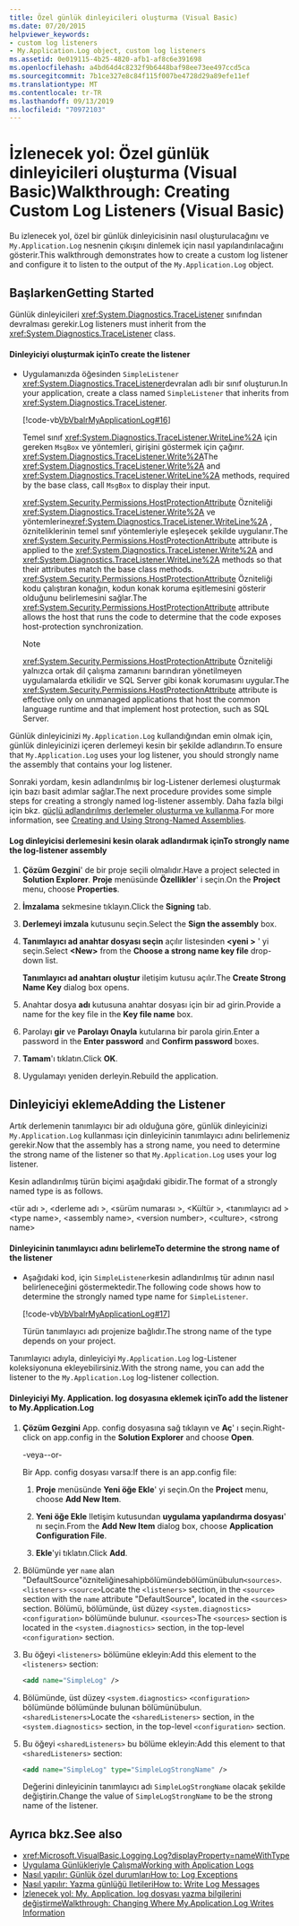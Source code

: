 ```yaml
---
title: Özel günlük dinleyicileri oluşturma (Visual Basic)
ms.date: 07/20/2015
helpviewer_keywords:
- custom log listeners
- My.Application.Log object, custom log listeners
ms.assetid: 0e019115-4b25-4820-afb1-af8c6e391698
ms.openlocfilehash: a4bd64d4c8232f9b6448baf98ee73ee497ccd5ca
ms.sourcegitcommit: 7b1ce327e8c84f115f007be4728d29a89efe11ef
ms.translationtype: MT
ms.contentlocale: tr-TR
ms.lasthandoff: 09/13/2019
ms.locfileid: "70972103"
---
```

# <a name="walkthrough-creating-custom-log-listeners-visual-basic"></a><span data-ttu-id="af5f5-102">İzlenecek yol: Özel günlük dinleyicileri oluşturma (Visual Basic)</span><span class="sxs-lookup"><span data-stu-id="af5f5-102">Walkthrough: Creating Custom Log Listeners (Visual Basic)</span></span>
<span data-ttu-id="af5f5-103">Bu izlenecek yol, özel bir günlük dinleyicisinin nasıl oluşturulacağını ve `My.Application.Log` nesnenin çıkışını dinlemek için nasıl yapılandırılacağını gösterir.</span><span class="sxs-lookup"><span data-stu-id="af5f5-103">This walkthrough demonstrates how to create a custom log listener and configure it to listen to the output of the `My.Application.Log` object.</span></span>  
  
## <a name="getting-started"></a><span data-ttu-id="af5f5-104">Başlarken</span><span class="sxs-lookup"><span data-stu-id="af5f5-104">Getting Started</span></span>  
 <span data-ttu-id="af5f5-105">Günlük dinleyicileri <xref:System.Diagnostics.TraceListener> sınıfından devralması gerekir.</span><span class="sxs-lookup"><span data-stu-id="af5f5-105">Log listeners must inherit from the <xref:System.Diagnostics.TraceListener> class.</span></span>  
  
#### <a name="to-create-the-listener"></a><span data-ttu-id="af5f5-106">Dinleyiciyi oluşturmak için</span><span class="sxs-lookup"><span data-stu-id="af5f5-106">To create the listener</span></span>  
  
- <span data-ttu-id="af5f5-107">Uygulamanızda öğesinden `SimpleListener` <xref:System.Diagnostics.TraceListener>devralan adlı bir sınıf oluşturun.</span><span class="sxs-lookup"><span data-stu-id="af5f5-107">In your application, create a class named `SimpleListener` that inherits from <xref:System.Diagnostics.TraceListener>.</span></span>  
  
     [!code-vb[VbVbalrMyApplicationLog#16](~/samples/snippets/visualbasic/VS_Snippets_VBCSharp/VbVbalrMyApplicationLog/VB/Form1.vb#16)]  
  
     <span data-ttu-id="af5f5-108">Temel sınıf <xref:System.Diagnostics.TraceListener.WriteLine%2A> için gereken `MsgBox` ve yöntemleri, girişini göstermek için çağırır. <xref:System.Diagnostics.TraceListener.Write%2A></span><span class="sxs-lookup"><span data-stu-id="af5f5-108">The <xref:System.Diagnostics.TraceListener.Write%2A> and <xref:System.Diagnostics.TraceListener.WriteLine%2A> methods, required by the base class, call `MsgBox` to display their input.</span></span>  
  
     <span data-ttu-id="af5f5-109"><xref:System.Security.Permissions.HostProtectionAttribute> Özniteliği <xref:System.Diagnostics.TraceListener.Write%2A> ve yöntemlerine<xref:System.Diagnostics.TraceListener.WriteLine%2A> , özniteliklerinin temel sınıf yöntemleriyle eşleşecek şekilde uygulanır.</span><span class="sxs-lookup"><span data-stu-id="af5f5-109">The <xref:System.Security.Permissions.HostProtectionAttribute> attribute is applied to the <xref:System.Diagnostics.TraceListener.Write%2A> and <xref:System.Diagnostics.TraceListener.WriteLine%2A> methods so that their attributes match the base class methods.</span></span> <span data-ttu-id="af5f5-110"><xref:System.Security.Permissions.HostProtectionAttribute> Özniteliği kodu çalıştıran konağın, kodun konak koruma eşitlemesini gösterir olduğunu belirlemesini sağlar.</span><span class="sxs-lookup"><span data-stu-id="af5f5-110">The <xref:System.Security.Permissions.HostProtectionAttribute> attribute allows the host that runs the code to determine that the code exposes host-protection synchronization.</span></span>  
  
    > [!NOTE]
    > <span data-ttu-id="af5f5-111"><xref:System.Security.Permissions.HostProtectionAttribute> Özniteliği yalnızca ortak dil çalışma zamanını barındıran yönetilmeyen uygulamalarda etkilidir ve SQL Server gibi konak korumasını uygular.</span><span class="sxs-lookup"><span data-stu-id="af5f5-111">The <xref:System.Security.Permissions.HostProtectionAttribute> attribute is effective only on unmanaged applications that host the common language runtime and that implement host protection, such as SQL Server.</span></span>  
  
 <span data-ttu-id="af5f5-112">Günlük dinleyicinizi `My.Application.Log` kullandığından emin olmak için, günlük dinleyicinizi içeren derlemeyi kesin bir şekilde adlandırın.</span><span class="sxs-lookup"><span data-stu-id="af5f5-112">To ensure that `My.Application.Log` uses your log listener, you should strongly name the assembly that contains your log listener.</span></span>  
  
 <span data-ttu-id="af5f5-113">Sonraki yordam, kesin adlandırılmış bir log-Listener derlemesi oluşturmak için bazı basit adımlar sağlar.</span><span class="sxs-lookup"><span data-stu-id="af5f5-113">The next procedure provides some simple steps for creating a strongly named log-listener assembly.</span></span> <span data-ttu-id="af5f5-114">Daha fazla bilgi için bkz. [güçlü adlandırılmış derlemeler oluşturma ve kullanma](../../../../standard/assembly/create-use-strong-named.md).</span><span class="sxs-lookup"><span data-stu-id="af5f5-114">For more information, see [Creating and Using Strong-Named Assemblies](../../../../standard/assembly/create-use-strong-named.md).</span></span>  
  
#### <a name="to-strongly-name-the-log-listener-assembly"></a><span data-ttu-id="af5f5-115">Log dinleyicisi derlemesini kesin olarak adlandırmak için</span><span class="sxs-lookup"><span data-stu-id="af5f5-115">To strongly name the log-listener assembly</span></span>  
  
1. <span data-ttu-id="af5f5-116">**Çözüm Gezgini**' de bir proje seçili olmalıdır.</span><span class="sxs-lookup"><span data-stu-id="af5f5-116">Have a project selected in **Solution Explorer**.</span></span> <span data-ttu-id="af5f5-117">**Proje** menüsünde **Özellikler**' i seçin.</span><span class="sxs-lookup"><span data-stu-id="af5f5-117">On the **Project** menu, choose **Properties**.</span></span>   
  
2. <span data-ttu-id="af5f5-118">**İmzalama** sekmesine tıklayın.</span><span class="sxs-lookup"><span data-stu-id="af5f5-118">Click the **Signing** tab.</span></span>  
  
3. <span data-ttu-id="af5f5-119">**Derlemeyi imzala** kutusunu seçin.</span><span class="sxs-lookup"><span data-stu-id="af5f5-119">Select the **Sign the assembly** box.</span></span>  
  
4. <span data-ttu-id="af5f5-120">**Tanımlayıcı ad anahtar dosyası seçin** açılır listesinden  **\<yeni >** ' yi seçin.</span><span class="sxs-lookup"><span data-stu-id="af5f5-120">Select **\<New>** from the **Choose a strong name key file** drop-down list.</span></span>  
  
     <span data-ttu-id="af5f5-121">**Tanımlayıcı ad anahtarı oluştur** iletişim kutusu açılır.</span><span class="sxs-lookup"><span data-stu-id="af5f5-121">The **Create Strong Name Key** dialog box opens.</span></span>  
  
5. <span data-ttu-id="af5f5-122">Anahtar dosya **adı** kutusuna anahtar dosyası için bir ad girin.</span><span class="sxs-lookup"><span data-stu-id="af5f5-122">Provide a name for the key file in the **Key file name** box.</span></span>  
  
6. <span data-ttu-id="af5f5-123">Parolayı **gir** ve **Parolayı Onayla** kutularına bir parola girin.</span><span class="sxs-lookup"><span data-stu-id="af5f5-123">Enter a password in the **Enter password** and **Confirm password** boxes.</span></span>  
  
7. <span data-ttu-id="af5f5-124">**Tamam**'ı tıklatın.</span><span class="sxs-lookup"><span data-stu-id="af5f5-124">Click **OK**.</span></span>  
  
8. <span data-ttu-id="af5f5-125">Uygulamayı yeniden derleyin.</span><span class="sxs-lookup"><span data-stu-id="af5f5-125">Rebuild the application.</span></span>  
  
## <a name="adding-the-listener"></a><span data-ttu-id="af5f5-126">Dinleyiciyi ekleme</span><span class="sxs-lookup"><span data-stu-id="af5f5-126">Adding the Listener</span></span>  
 <span data-ttu-id="af5f5-127">Artık derlemenin tanımlayıcı bir adı olduğuna göre, günlük dinleyicinizi `My.Application.Log` kullanması için dinleyicinin tanımlayıcı adını belirlemeniz gerekir.</span><span class="sxs-lookup"><span data-stu-id="af5f5-127">Now that the assembly has a strong name, you need to determine the strong name of the listener so that `My.Application.Log` uses your log listener.</span></span>  
  
 <span data-ttu-id="af5f5-128">Kesin adlandırılmış türün biçimi aşağıdaki gibidir.</span><span class="sxs-lookup"><span data-stu-id="af5f5-128">The format of a strongly named type is as follows.</span></span>  
  
 <span data-ttu-id="af5f5-129">\<tür adı >, \<derleme adı >, \<sürüm numarası >, \<Kültür >, \<tanımlayıcı ad ></span><span class="sxs-lookup"><span data-stu-id="af5f5-129">\<type name>, \<assembly name>, \<version number>, \<culture>, \<strong name></span></span>  
  
#### <a name="to-determine-the-strong-name-of-the-listener"></a><span data-ttu-id="af5f5-130">Dinleyicinin tanımlayıcı adını belirleme</span><span class="sxs-lookup"><span data-stu-id="af5f5-130">To determine the strong name of the listener</span></span>  
  
- <span data-ttu-id="af5f5-131">Aşağıdaki kod, için `SimpleListener`kesin adlandırılmış tür adının nasıl belirleneceğini göstermektedir.</span><span class="sxs-lookup"><span data-stu-id="af5f5-131">The following code shows how to determine the strongly named type name for `SimpleListener`.</span></span>  
  
     [!code-vb[VbVbalrMyApplicationLog#17](~/samples/snippets/visualbasic/VS_Snippets_VBCSharp/VbVbalrMyApplicationLog/VB/Form1.vb#17)]  
  
     <span data-ttu-id="af5f5-132">Türün tanımlayıcı adı projenize bağlıdır.</span><span class="sxs-lookup"><span data-stu-id="af5f5-132">The strong name of the type depends on your project.</span></span>  
  
 <span data-ttu-id="af5f5-133">Tanımlayıcı adıyla, dinleyiciyi `My.Application.Log` log-Listener koleksiyonuna ekleyebilirsiniz.</span><span class="sxs-lookup"><span data-stu-id="af5f5-133">With the strong name, you can add the listener to the `My.Application.Log` log-listener collection.</span></span>  
  
#### <a name="to-add-the-listener-to-myapplicationlog"></a><span data-ttu-id="af5f5-134">Dinleyiciyi My. Application. log dosyasına eklemek için</span><span class="sxs-lookup"><span data-stu-id="af5f5-134">To add the listener to My.Application.Log</span></span>  
  
1. <span data-ttu-id="af5f5-135">**Çözüm Gezgini** App. config dosyasına sağ tıklayın ve **Aç**' ı seçin.</span><span class="sxs-lookup"><span data-stu-id="af5f5-135">Right-click on app.config in the **Solution Explorer** and choose **Open**.</span></span>  
  
     <span data-ttu-id="af5f5-136">-veya-</span><span class="sxs-lookup"><span data-stu-id="af5f5-136">-or-</span></span>  
  
     <span data-ttu-id="af5f5-137">Bir App. config dosyası varsa:</span><span class="sxs-lookup"><span data-stu-id="af5f5-137">If there is an app.config file:</span></span>  
  
    1. <span data-ttu-id="af5f5-138">**Proje** menüsünde **Yeni öğe Ekle**' yi seçin.</span><span class="sxs-lookup"><span data-stu-id="af5f5-138">On the **Project** menu, choose **Add New Item**.</span></span>  
  
    2. <span data-ttu-id="af5f5-139">**Yeni öğe Ekle** Iletişim kutusundan **uygulama yapılandırma dosyası**' nı seçin.</span><span class="sxs-lookup"><span data-stu-id="af5f5-139">From the **Add New Item** dialog box, choose **Application Configuration File**.</span></span>  
  
    3. <span data-ttu-id="af5f5-140">**Ekle**'yi tıklatın.</span><span class="sxs-lookup"><span data-stu-id="af5f5-140">Click **Add**.</span></span>  
  
2. <span data-ttu-id="af5f5-141">Bölümünde yer `name` alan "DefaultSource"özniteliğinesahipbölümündebölümünübulun`<sources>`. `<listeners>` `<source>`</span><span class="sxs-lookup"><span data-stu-id="af5f5-141">Locate the `<listeners>` section, in the `<source>` section with the `name` attribute "DefaultSource", located in the `<sources>` section.</span></span> <span data-ttu-id="af5f5-142">Bölümü, bölümünde, üst düzey `<system.diagnostics>` `<configuration>` bölümünde bulunur. `<sources>`</span><span class="sxs-lookup"><span data-stu-id="af5f5-142">The `<sources>` section is located in the `<system.diagnostics>` section, in the top-level `<configuration>` section.</span></span>  
  
3. <span data-ttu-id="af5f5-143">Bu öğeyi `<listeners>` bölümüne ekleyin:</span><span class="sxs-lookup"><span data-stu-id="af5f5-143">Add this element to the `<listeners>` section:</span></span>  
  
    ```xml  
    <add name="SimpleLog" />  
    ```  
  
4. <span data-ttu-id="af5f5-144">Bölümünde, üst düzey `<system.diagnostics>` `<configuration>` bölümünde bölümünde bulunan bölümünübulun.`<sharedListeners>`</span><span class="sxs-lookup"><span data-stu-id="af5f5-144">Locate the `<sharedListeners>` section, in the `<system.diagnostics>` section, in the top-level `<configuration>` section.</span></span>  
  
5. <span data-ttu-id="af5f5-145">Bu öğeyi `<sharedListeners>` bu bölüme ekleyin:</span><span class="sxs-lookup"><span data-stu-id="af5f5-145">Add this element to that `<sharedListeners>` section:</span></span>  
  
    ```xml  
    <add name="SimpleLog" type="SimpleLogStrongName" />  
    ```  
  
     <span data-ttu-id="af5f5-146">Değerini dinleyicinin tanımlayıcı adı `SimpleLogStrongName` olacak şekilde değiştirin.</span><span class="sxs-lookup"><span data-stu-id="af5f5-146">Change the value of `SimpleLogStrongName` to be the strong name of the listener.</span></span>  
  
## <a name="see-also"></a><span data-ttu-id="af5f5-147">Ayrıca bkz.</span><span class="sxs-lookup"><span data-stu-id="af5f5-147">See also</span></span>

- <xref:Microsoft.VisualBasic.Logging.Log?displayProperty=nameWithType>
- [<span data-ttu-id="af5f5-148">Uygulama Günlükleriyle Çalışma</span><span class="sxs-lookup"><span data-stu-id="af5f5-148">Working with Application Logs</span></span>](../../../../visual-basic/developing-apps/programming/log-info/working-with-application-logs.md)
- [<span data-ttu-id="af5f5-149">Nasıl yapılır: Günlük özel durumları</span><span class="sxs-lookup"><span data-stu-id="af5f5-149">How to: Log Exceptions</span></span>](../../../../visual-basic/developing-apps/programming/log-info/how-to-log-exceptions.md)
- [<span data-ttu-id="af5f5-150">Nasıl yapılır: Yazma günlüğü Iletileri</span><span class="sxs-lookup"><span data-stu-id="af5f5-150">How to: Write Log Messages</span></span>](../../../../visual-basic/developing-apps/programming/log-info/how-to-write-log-messages.md)
- [<span data-ttu-id="af5f5-151">İzlenecek yol: My. Application. log dosyası yazma bilgilerini değiştirme</span><span class="sxs-lookup"><span data-stu-id="af5f5-151">Walkthrough: Changing Where My.Application.Log Writes Information</span></span>](../../../../visual-basic/developing-apps/programming/log-info/walkthrough-changing-where-my-application-log-writes-information.md)

